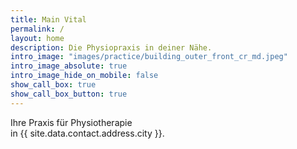 ```yaml
---
title: Main Vital
permalink: /
layout: home
description: Die Physiopraxis in deiner Nähe.
intro_image: "images/practice/building_outer_front_cr_md.jpeg"
intro_image_absolute: true
intro_image_hide_on_mobile: false
show_call_box: true
show_call_box_button: true
---
```


Ihre Praxis für Physiotherapie <span class="d-none d-lg-inline d-xl-none"><br></span>in {{ site.data.contact.address.city }}.
